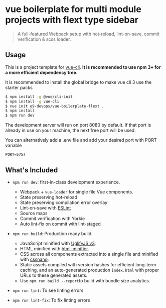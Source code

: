 # vue boilerplate for multi module projects with flext type sidebar

> A full-featured Webpack setup with hot-reload, lint-on-save, commit verification & scss loader.

## Usage

This is a project template for [vue-cli](https://github.com/vuejs/vue-cli). **It is recommended to use npm 3+ for a more efficient dependency tree.**

It is recommended to install the global bridge to make vue cli 3 use the starter packs
``` bash
$ npm install -g @vue/cli-init
$ npm install -g vue-cli
$ vue init e9-devops/vue-boilerplate-flext .
$ npm install
$ npm run dev
```

The development server will run on port 8080 by default. If that port is already in use on your machine, the next free port will be used.

You can alternatively add a .env file and add your desired port with PORT variable

```vue
PORT=5757
```

## What's Included

- `npm run dev`: first-in-class development experience.
  - Webpack + `vue-loader` for single file Vue components.
  - State preserving hot-reload
  - State preserving compilation error overlay
  - Lint-on-save with [ESLint](https://www.npmjs.com/package/@e9ine/eslint-config-vue)
  - Source maps
  - Commit verification with Yorkie
  - Auto lint-fix on commit with lint-staged

- `npm run build`: Production ready build.
  - JavaScript minified with [UglifyJS v3](https://github.com/mishoo/UglifyJS2/tree/harmony).
  - HTML minified with [html-minifier](https://github.com/kangax/html-minifier).
  - CSS across all components extracted into a single file and minified with [cssnano](https://github.com/ben-eb/cssnano).
  - Static assets compiled with version hashes for efficient long-term caching, and an auto-generated production `index.html` with proper URLs to these generated assets.
  - Use `npm run build --report`to build with bundle size analytics.
  
- `npm run lint`: To see linting errors

- `npm run lint-fix`: To fix linting errors
